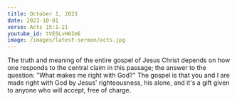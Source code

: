 ```yaml
---
title: October 1, 2023
date: 2023-10-01
verse: Acts 15:1-21
youtube_id: tVE5LvH0ImE
image: /images/latest-sermon/acts.jpg
---
```

The truth and meaning of the entire gospel of Jesus Christ depends on how one responds to the central claim in this passage; the answer to the question: "What makes me right with God?" The gospel is that you and I are made right with God by Jesus' righteousness, his alone, and it's a gift given to anyone who will accept, free of charge.
